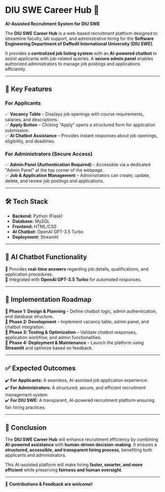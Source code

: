 # DIU SWE Career Hub 🚀  
**AI-Assisted Recruitment System for DIU SWE**  

The **DIU SWE Career Hub** is a web-based recruitment platform designed to streamline faculty, lab support, and administrative hiring for the **Software Engineering Department of Daffodil International University (DIU SWE)**.  

It provides a **centralized job listing system** with an **AI-powered chatbot** to assist applicants with job-related queries. A **secure admin panel** enables authorized administrators to manage job postings and applications efficiently.  

---

## 🔹 Key Features  
### **For Applicants**  
✅ **Vacancy Table** – Displays job openings with course requirements, salaries, and descriptions.  
✅ **Apply Button** – Clicking "Apply" opens a structured form for application submission.  
✅ **AI Chatbot Assistance** – Provides instant responses about job openings, eligibility, and deadlines.  

### **For Administrators (Secure Access)**  
✅ **Admin Panel (Authentication Required)** – Accessible via a dedicated "Admin Panel" at the top corner of the webpage.  
✅ **Job & Application Management** – Administrators can create, update, delete, and review job postings and applications.  

---

## 🛠 Tech Stack  
- **Backend:** Python (Flask)  
- **Database:** MySQL  
- **Frontend:** HTML/CSS  
- **AI Chatbot:** OpenAI GPT-3.5 Turbo
- **Deployment:** Streamlit  

---

## 🤖 AI Chatbot Functionality  
🔹 Provides **real-time answers** regarding job details, qualifications, and application procedures.  
🔹 Integrated with **OpenAI GPT-3.5 Turbo** for automated responses.  

---

## 📌 Implementation Roadmap  
📍 **Phase 1: Design & Planning** – Define chatbot logic, admin authentication, and database structure.  
📍 **Phase 2: Development** – Implement vacancy table, admin panel, and chatbot integration.  
📍 **Phase 3: Testing & Optimization** – Validate chatbot responses, application workflow, and admin functionalities.  
📍 **Phase 4: Deployment & Maintenance** – Launch the platform using **Streamlit** and optimize based on feedback.  

---

## ✅ Expected Outcomes  
✔️ **For Applicants:** A seamless, AI-assisted job application experience.  
✔️ **For Administrators:** A structured, secure, and efficient recruitment management system.  
✔️ **For DIU SWE:** A transparent, AI-powered recruitment platform ensuring fair hiring practices.  

---

## 🎯 Conclusion  
The **DIU SWE Career Hub** will enhance recruitment efficiency by combining **AI-powered assistance** with **human-driven decision-making**. It ensures a **structured, accessible, and transparent hiring process**, benefiting both applicants and administrators.  

This AI-assisted platform will make hiring **faster, smarter, and more efficient** while preserving **fairness and human oversight**.  

---

🚀 **Contributions & Feedback are welcome!**  
